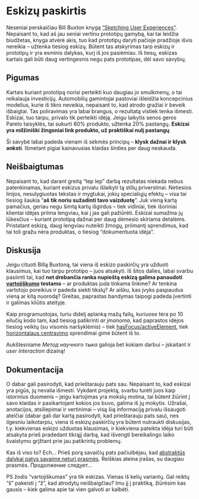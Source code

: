 # Eskizų paskirtis

<p>Neseniai perskaičiau Bill Buxton knygą <a href="http://www.amazon.com/Sketching-User-Experiences-Interactive-Technologies/dp/0123740371/ref=sr_1_1?ie=UTF8&amp;s=books&amp;qid=1250629470&amp;sr=8-1">“Sketching User Experiences”</a>. Nepaisant to, kad aš jau seniai vertinu prototipų gamybą, kai tai leidžia biudžetas, knyga atvėrė akis, tuo kad prototipų daryti pačioje pradžioje išvis nereikia – užtenka tiesiog eskizų. Būtent tas atskyrimas tarp eskizų ir prototipų ir yra esminis dalykas, kurį iš jos pasiėmiau. Iš tiesų, eskizas kartais gali būti daug vertingesnis negu pats prototipas, dėl savo savybių.<br>
<span id="more-158"></span></p>
<h2>Pigumas</h2>
<p>Kartais kuriant prototipą norisi perteikti kuo daugiau jo smulkmenų, o tai reikalauja investicijų. Automobilių gamintojai pastoviai išleidžia koncepcinius modelius, kurie iš tikro neveikia, nepaisant to, kad atrodo gražiai ir beveik išbaigtai. Tas poliravimas yra labai brangus, o rezultatą vistiek tenka išmesti. Eskizai, tuo tarpu, privalo tik perteikti idėją. Jeigu laikytis senos geros Pareto taisyklės, tai sukurti 80% produkto, užtenka 20% pastangų. <strong>Eskizai yra milžiniški žingsniai link produkto, už praktiškai nulį pastangų</strong>.</p>
<p>Ši savybė labai padeda vienam iš sėkmės principų – <strong>klysk dažnai ir klysk anksti</strong>. Išmetant pigiai kainavusias klaidas širdies per daug neskauda.</p>
<h2>Neišbaigtumas</h2>
<p>Nepaisant to, kad darant greitą “tep lep” darbą rezultatas niekada nebus patenkinamas, kuriant eskizus privalu išlaikyti tą stilių priverstinai. Netiesios linijos, nesulygiuotas tekstas ir mygtukai, jokių specialiųjų efektų – visa tai tiesiog šaukia “<strong>aš tik noriu sužadinti tavo vaizduotę</strong>“. Juk vieną kartą pamačius, geriau negu šimtą kartų išgirdus – tiek vidiniai, tiek išoriniai klientai idėjas priima lengviau, kai į jas gali pažiūrėti. Eskizai sumažina jų lūkesčius – kuriant prototipą dažnai per daug dėmesio skiriama detalėms. Pristatant eskizą, daug lengviau nuteikti žmogų, priimantį sprendimus, kad tai toli gražu nėra produktas, o tiesiog “dokumentuota idėja”.</p>
<h2>Diskusija</h2>
<p>Jeigu cituoti Billą Buxtoną, tai viena iš eskizo paskirčių yra užduoti klausimus, kai tuo tarpu prototipo – juos atsakyti. Iš šitos dalies, labai svarbu pasiimti tai, kad <strong>net drebančia ranka nupieštą eskizą galima panaudoti <a href="https://www.dominykas.lt/2008/01/usability-lietuviskai-vartojiskumas.html" title="Usability">vartojiškumo</a> testams</strong> – ar produktas juda tinkama linkme? Ar tenkina vartotojo poreikius ir padeda siekti tikslų? Ar aišku, kas įvyks paspaudus vieną ar kitą nuorodą? Greitas, paprastas bandymas taipogi padeda įvertinti ir galimas kliūtis ateityje.</p>
<p>Kaip programuotojas, turiu didelį aplanką mažų failų, kuriuose tėra po 10 eilučių kodo tam, kad tiesiog patikrinti <em>ar įmanoma</em>, kad paprastos idėjos tiesiog veiktų (su visomis naršyklėmis) – tiek <a href="https://www.dominykas.lt/2009/03/hasfocus-ir-activeelement-uz-400-baitu.html">hasFocus/activeElement</a>, tiek <a href="https://www.dominykas.lt/2008/05/horizontalus-centravimas-su-css.html">horizontalaus centravimo</a> sprendimai gimė būtent iš to.</p>
<p>Aukštesniame <i>Метод научного тыка</i> galioja bet kokiam darbui – įskaitant ir <i>user interaction</i> dizainą!</p>
<h2>Dokumentacija</h2>
<p>O dabar gali pasirodyti, kad prieštarauju pats sau. Nepaisant to, kad eskizai yra pigūs, jų nevalia išmesti. Vykdant projektą, svarbu turėti juos kaip istorinius duomenis – jeigu kartojimas yra mokslų motina, tai būtent žiūrint į savo klaidas ir pasikartojant kokios jos buvo, galima iš jų mokytis. Užrašai, anotacijos, atsiliepimai ir vertinimai – visą šią informaciją privalu išsaugoti ateičiai (dabar gali dar kartą pasirodyti, kad prieštarauju pats sau), nes ilgesniu laikotarpiu, viena iš eskizų paskirčių yra būtent nutraukti diskusijas, t.y. kiekvienas eskizo užduotas klausimas, ir kiekviena pateikta idėja turi būti atsakyta prieš pradedant tikrąjį darbą, kad išvengti bereikalingo laiko švaistymo grįžtant prie jau patikrintų problemų.</p>
<p>Kas iš viso to? Ech… Prieš porą savaičių pats pačiulbėjau, kad <a href="http://twitter.com/dymonaz/status/3133443920">abstraktūs dalykai patys savaime neturi prasmės</a>. Reiškias ateina įrašas, su daugiau prasmės. Продолжение следует…</p>
<p>PS žodis “vartojiškumas” yra tik eskizas. Vienas iš kelių variantų. Gal reiktų “š” pakeisti į “ž”, kad atrodytų neišbaigčiau? Imu jį į praktiką, žiūrėsim kas gausis – kiek galima apie tai vien galvoti ar kalbėti.</p>